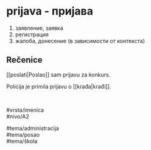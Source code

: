 # prijava - пријава

1. заявление, заявка  
2. регистрация  
3. жалоба, донесение (в зависимости от контекста)

## Rečenice

[[poslati|Poslao]] sam prijavu za konkurs.

Policija je primila prijavu o [[krađa|krađi]].

<br>

#vrsta/imenica  
#nivo/A2  

#tema/administracija  
#tema/posao  
#tema/škola
